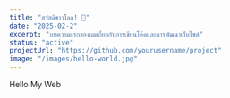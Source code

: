 ```yaml
---
title: "สวัสดีชาวโลก! 👋"
date: "2025-02-2"
excerpt: "บทความแรกของผมเกี่ยวกับการเขียนโค้ดและการพัฒนาเว็บไซต์"
status: "active"
projectUrl: "https://github.com/yourusername/project"
image: "/images/hello-world.jpg"
---
```


Hello My Web